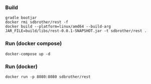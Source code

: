 ### Build
```
gradle bootjar
docker rmi sdbrother/rest -f
docker build --platform=linux/amd64 --build-arg JAR_FILE=build/libs/rest-0.0.1-SNAPSHOT.jar -t sdbrother/rest .
```

### Run (docker compose)
```
docker-compose up -d
```

### Run (docker)
```
docker run -p 8080:8080 sdbrother/rest
```
